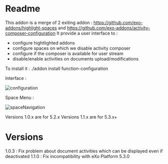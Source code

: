 Readme
=======

This addon is a merge of 2 exiting addon : https://github.com/exo-addons/highlight-spaces and https://github.com/exo-addons/activity-composer-configuration
It provide a user interface to :
- configure hightlighted addons
- configure spaces on which we disable activity composer
- configure if the composer is available for user stream
- disable/enable activities on documents upload/modifications

To install it :
./addon install function-configuration

Interface :

![configuration](https://user-images.githubusercontent.com/807839/64876696-015b5000-d650-11e9-8a5d-59ebd8e0d6b2.png)

Space Menu : 

![spaceNavigation](https://user-images.githubusercontent.com/807839/64876725-1506b680-d650-11e9-91ba-b7c5eb25d17f.png)


Versions 1.0.x are for 5.2.x 
Versions 1.1.x are for 5.3.x+

Versions
========

1.0.3 : Fix problem about document activities which can be displayed even if deactivated
1.1.0 : Fix incompatibility with eXo Platform 5.3.0
